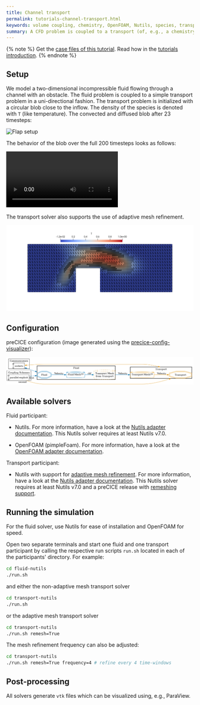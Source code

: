 ```yaml
---
title: Channel transport
permalink: tutorials-channel-transport.html
keywords: volume coupling, chemistry, OpenFOAM, Nutils, species, transport, remeshing
summary: A CFD problem is coupled to a transport (of, e.g., a chemistry species) in a uni-directional way.
---
```


{% note %}
Get the [case files of this tutorial](https://github.com/precice/tutorials/tree/master/channel-transport). Read how in the [tutorials introduction](https://precice.org/tutorials.html).
{% endnote %}

## Setup

We model a two-dimensional incompressible fluid flowing through a channel with an obstacle. The fluid problem is coupled to a simple transport problem in a uni-directional fashion. The transport problem is initialized with a circular blob close to the inflow. The density of the species is denoted with `T` (like temperature). The convected and diffused blob after 23 timesteps:

![Flap setup](images/tutorials-channel-transport-physics.png)

The behavior of the blob over the full 200 timesteps looks as follows:

<video autoplay loop>
  <source src="images/tutorials-channel-transport-animation.webm" type="video/webm">
  Animation of blob over 200 timesteps.
</video>

The transport solver also supports the use of adaptive mesh refinement.

![Setup with AMR](images/tutorials-channel-transport-amr.png)

## Configuration

preCICE configuration (image generated using the [precice-config-visualizer](https://precice.org/tooling-config-visualization.html)):

![preCICE configuration visualization](images/tutorials-channel-transport-precice-config.png
)

## Available solvers

Fluid participant:

* Nutils. For more information, have a look at the [Nutils adapter documentation](https://precice.org/adapter-nutils.html). This Nutils solver requires at least Nutils v7.0.

* OpenFOAM (pimpleFoam). For more information, have a look at the [OpenFOAM adapter documentation](https://precice.org/adapter-openfoam-overview.html).

Transport participant:

* Nutils with support for [adaptive mesh refinement](https://precice.org/couple-your-code-moving-or-changing-meshes.html#pseudo-reference-domain). For more information, have a look at the [Nutils adapter documentation](https://precice.org/adapter-nutils.html). This Nutils solver requires at least Nutils v7.0 and a preCICE release with [remeshing support](couple-your-code-moving-or-changing-meshes.html#remeshing-using-precice).

## Running the simulation

For the fluid solver, use Nutils for ease of installation and OpenFOAM for speed.

Open two separate terminals and start one fluid and one transport participant by calling the respective run scripts `run.sh` located in each of the participants' directory. For example:

```bash
cd fluid-nutils
./run.sh
```

and either the non-adaptive mesh transport solver

```bash
cd transport-nutils
./run.sh
```

or the adaptive mesh transport solver

```bash
cd transport-nutils
./run.sh remesh=True
```

The mesh refinement frequency can also be adjusted:

```bash
cd transport-nutils
./run.sh remesh=True frequency=4 # refine every 4 time-windows
```

## Post-processing

All solvers generate `vtk` files which can be visualized using, e.g., ParaView.
